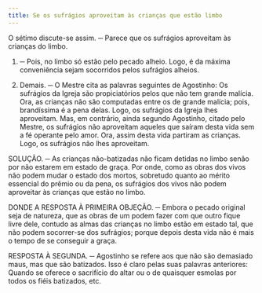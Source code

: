 ```yaml
---
title: Se os sufrágios aproveitam às crianças que estão limbo
---
```


O sétimo discute-se assim. ─ Parece que os sufrágios aproveitam às crianças do limbo.  

1. ─ Pois, no limbo só estão pelo pecado alheio. Logo, é da máxima conveniência sejam socorridos pelos sufrágios alheios.  

2. Demais. ─ O Mestre cita as palavras seguintes de Agostinho: Os sufrágios da Igreja são propiciatórios pelos que não tem grande malícia. Ora, as crianças não são computadas entre os de grande malícia; pois, brandíssima é a pena delas. Logo, os sufrágios da Igreja lhes aproveitam.  Mas, em contrário, ainda segundo Agostinho, citado pelo Mestre, os sufrágios não aproveitam aqueles que saíram desta vida sem a fé operante pelo amor. Ora, assim desta vida partiram as crianças. Logo, os sufrágios não lhes aproveitam.  

SOLUÇÃO. ─ As crianças não-batizadas não ficam detidas no limbo senão por não estarem em estado de graça. Por onde, como as obras dos vivos não podem mudar o estado dos mortos, sobretudo quanto ao mérito essencial do prêmio ou da pena, os sufrágios dos vivos não podem aproveitar às crianças que estão no limbo.  

DONDE A RESPOSTA À PRIMEIRA OBJEÇÃO. ─ Embora o pecado original seja de natureza, que as obras de um podem fazer com que outro fique livre dele, contudo as almas das crianças no limbo estão em estado tal, que não podem socorrer-se dos sufrágios; porque depois desta vida não é mais o tempo de se conseguir a graça.  

RESPOSTA À SEGUNDA. ─ Agostinho se refere aos que não são demasiado maus, mas que são batizados. Isso é claro pelas suas palavras anteriores: Quando se oferece o sacrifício do altar ou o de quaisquer esmolas por todos os fiéis batizados, etc.
